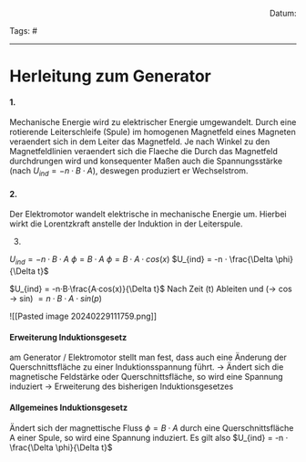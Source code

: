 <p align="right">Datum:</p>

Tags: #

---

# Herleitung zum Generator

#### 1.
Mechanische Energie wird zu elektrischer Energie umgewandelt.
Durch eine rotierende Leiterschleife (Spule) im homogenen Magnetfeld eines Magneten
veraendert sich in dem Leiter das Magnetfeld. Je nach Winkel zu den Magnetfeldlinien
veraendert sich die Flaeche die Durch das Magnetfeld durchdrungen wird 
und konsequenter Maßen auch die Spannungsstärke (nach $U_{ind} = -n · B · A$), 
deswegen produziert er Wechselstrom. 

#### 2.
Der Elektromotor wandelt elektrische in mechanische Energie um.
Hierbei wirkt die Lorentzkraft anstelle der Induktion in der Leiterspule.

3.
$U_{ind} = -n · B · A$
$\phi = B·A$
$\phi = B·A · cos(x)$
$U_{ind} = -n · \frac{\Delta \phi}{\Delta t}$

$U_{ind} = -n·B·\frac{A·cos(x)}{\Delta t}$
Nach Zeit (t) Ableiten und (→ cos → sin)
$= n·B·A·sin(p)$

![[Pasted image 20240229111759.png]]


#### Erweiterung Induktionsgesetz

am Generator / Elektromotor stellt man fest, dass auch eine Änderung der Querschnittsfläche zu einer Induktionsspannung führt.
→ 
Ändert sich  die magnetische Feldstärke oder Querschnittsfläche, so wird eine Spannung induziert
→
Erweiterung des bisherigen Induktionsgesetzes

#### Allgemeines Induktionsgesetz

Ändert sich der magnettische Fluss $\phi = B·A$ durch eine Querschnittsfläche A einer Spule, so wird eine Spannung induziert. Es gilt also $U_{ind} = -n · \frac{\Delta \phi}{\Delta t}$